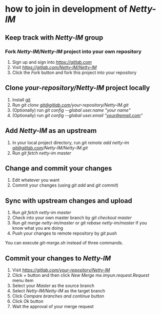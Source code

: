 # how to join in development of *Netty-IM*

## Keep track with *Netty-IM* group

### Fork *Netty-IM/Netty-IM* project into your own repository

1. Sign up and sign into *https://gitlab.com*
2. Visit *https://gitlab.com/Netty-IM/Netty-IM*
3. Click the *Fork* button and fork this project into your repository

## Clone *your-repository/Netty-IM* project locally

1. Install [git](https://git-scm.com/) 
2. Run *git clone git@gitlab.com/your-repository/Netty-IM.git*
3. (Optionally) run *git config --global user.name "your name"*
3. (Optionally) run *git config --global user.email "your@email.com"*

## Add *Netty-IM* as an upstream

1. In your local project directory, run *git remote add netty-im git@gitlab.com/Netty-IM/Netty-IM.git*
2. Run *git fetch netty-im master*

## Change and commit your changes

1. Edit whatever you want
2. Commit your changes (using *git add* and *git commit*)

## Sync with upstream changes and upload

1. Run *git fetch netty-im master*
2. Check into your own master branch by *git checkout master*
3. Run *git merge netty-im/master* or *git rebase netty-im/master* if you know what you are doing
4. Push your changes to remote repository by *git push*

You can execute *git-merge.sh* instead of three commands. 

## Commit your changes to *Netty-IM*

1. Visit *https://gitlab.com/your-repository/Netty-IM*
2. Click *+* button and then click *New Merge me.imyun.request.Request* menu item
3. Select your *Master* as the source branch
4. Select *Netty-IM/Netty-IM* as the target branch
5. Click *Compare branches and continue* button
6. Click *Ok* button
7. Wait the approval of your merge request

